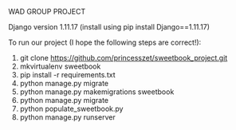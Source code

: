 WAD GROUP PROJECT

Django version 1.11.17 (install using pip install Django==1.11.17)

To run our project (I hope the following steps are correct!):
1. git clone https://github.com/princesszet/sweetbook_project.git
2. mkvirtualenv sweetbook
3. pip install -r requirements.txt
4. python manage.py migrate
5. python manage.py makemigrations sweetbook
6. python manage.py migrate
7. python populate_sweetbook.py
8. python manage.py runserver
